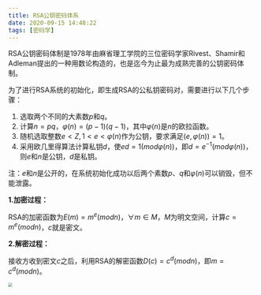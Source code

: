 ```yaml
---
title: RSA公钥密码体系
date: 2020-09-15 14:48:22
tags: [密码学]
---
```


RSA公钥密码体制是1978年由麻省理工学院的三位密码学家Rivest、Shamir和Adleman提出的一种用数论构造的，也是迄今为止最为成熟完善的公钥密码体制。<!--more-->

为了进行RSA系统的初始化，即生成RSA的公私钥密码对，需要进行以下几个步骤：

1. 选取两个不同的大素数$p$和$q$。
2. 计算$n=pq$，$\varphi(n)=(p-1)(q-1)$，其中$\varphi(n)$是$n$的欧拉函数。
3. 随机选取整数$e<Z,1<e<\varphi(n)$作为公钥，要求满足$(e,\varphi(n))=1$。
4. 采用欧几里得算法计算私钥$d$，使$ed=1(mod \varphi(n))$，即$d=e^{-1}(mod \varphi(n))$，则$e$和$n$是公钥，$d$是私钥。

注：$e$和$n$是公开的，在系统初始化成功以后两个素数$p$、$q$和$\varphi(n)$可以销毁，但不能泄露。

**1.加密过程：**

RSA的加密函数为$E(m)=m^e(mod n)$，$\forall m  \in M$，$M$为明文空间，计算$c=m^e(mod n)$，$c$就是密文。

**2.解密过程：**

接收方收到密文$c$之后，利用RSA的解密函数$D(c)=c^d(mod n)$，即$m=c^d(mod n)$。

<img src="http://img.wanghaojun.cn//img/20200915151346.png" style="zoom:50%;" />